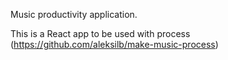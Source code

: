 Music productivity application.

This is a React app to be used with process (https://github.com/aleksilb/make-music-process)